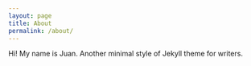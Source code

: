 ```yaml
---
layout: page
title: About
permalink: /about/
---
```


Hi! My name is Juan.
Another minimal style of Jekyll theme for writers.
